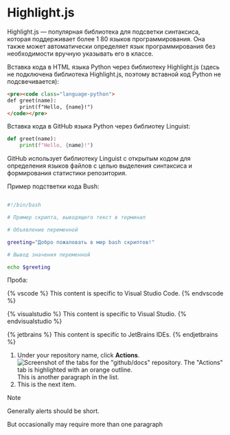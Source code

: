 # Highlight.js

Highlight.js — популярная библиотека для подсветки синтаксиса, которая поддерживает более 1
80 языков программирования. Она также может автоматически определяет язык программирования без необходимости 
вручную указывать его в классе.

Вставка кода в HTML языка Python через библиотеку Highlight.js (здесь не подключена библиотека Highlight.js, 
поэтому вставной код Python не подсвечивается):

```html
<pre><code class="language-python">
def greet(name): 
    print(f"Hello, {name}!") 
</code></pre>
```

Вставка кода в GitHub  языка Python через библиотеу Linguist:

```python
def greet(name): 
    print(f"Hello, {name}!")
```

GitHub использует библиотеку Linguist с открытым кодом для определения языков файлов с целью выделения синтаксиса 
и формирования статистики репозитория.

Пример подстветки кода Bush:

```bash

#!/bin/bash

# Пример скрипта, выводящего текст в терминал

# Объявление переменной

greeting="Добро пожаловать в мир bash скриптов!"

# Вывод значения переменной

echo $greeting

```

Проба:

{% vscode %}
This content is specific to Visual Studio Code.
{% endvscode %}

{% visualstudio %}
This content is specific to Visual Studio.
{% endvisualstudio %}

{% jetbrains %}
This content is specific to JetBrains IDEs.
{% endjetbrains %}


1. Under your repository name, click **Actions**.
   ![Screenshot of the tabs for the "github/docs" repository. The "Actions" tab is highlighted with an orange outline.](/assets/images/help/repository/actions-tab-global-nav-update.png)
   This is another paragraph in the list.
2. This is the next item.


> [!NOTE]
> Generally alerts should be short.
>
> But occasionally may require more than one paragraph

